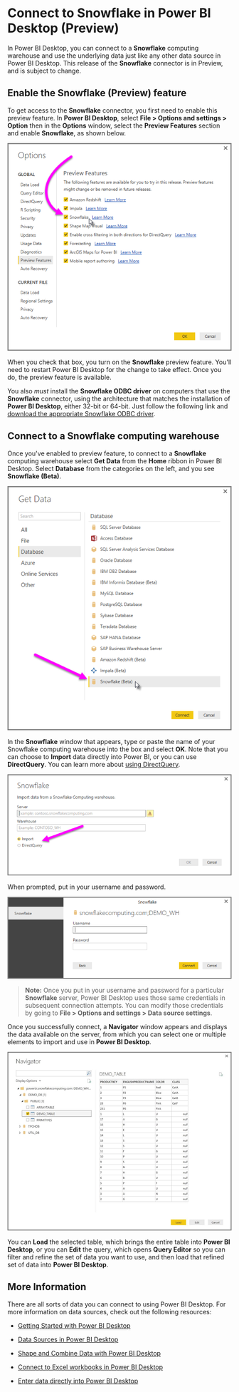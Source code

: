 ﻿<properties
   pageTitle="Connect to a Snowflake computing warehouse in Power BI Desktop (Preview)"
   description="Easily connect to and use a Snowflake computing warehouse in Power BI Desktop"
   services="powerbi"
   documentationCenter=""
   authors="davidiseminger"
   manager="erikre"
   backup=""
   editor=""
   tags=""
   qualityFocus="no"
   qualityDate=""/>

<tags
   ms.service="powerbi"
   ms.devlang="NA"
   ms.topic="article"
   ms.tgt_pltfrm="NA"
   ms.workload="powerbi"
   ms.date="09/06/2017"
   ms.author="davidi"/>

# Connect to Snowflake in Power BI Desktop (Preview)

In Power BI Desktop, you can connect to a **Snowflake** computing warehouse and use the underlying data just like any other data source in Power BI Desktop. This release of the **Snowflake** connector is in Preview, and is subject to change.

## Enable the Snowflake (Preview) feature

To get access to the **Snowflake** connector, you first need to enable this preview feature. In **Power BI Desktop**, select **File > Options and settings > Option** then in the **Options** window, select the **Preview Features** section and enable **Snowflake**, as shown below.

![](media/powerbi-desktop-connect-snowflake/connect_snowflake_1.png)

When you check that box, you turn on the **Snowflake** preview feature. You'll need to restart Power BI Desktop for the change to take effect. Once you do, the preview feature is available.

You also *must* install the **Snowflake ODBC driver** on computers that use the **Snowflake** connector, using the architecture that matches the installation of **Power BI Desktop**, either 32-bit or 64-bit. Just follow the following link and [download the appropriate Snowflake ODBC driver](http://go.microsoft.com/fwlink/?LinkID=823762).

## Connect to a Snowflake computing warehouse

Once you've enabled to preview feature, to connect to a **Snowflake** computing warehouse select **Get Data** from the **Home** ribbon in Power BI Desktop. Select **Database** from the categories on the left, and you see **Snowflake (Beta)**.

![](media/powerbi-desktop-connect-snowflake/connect_snowflake_2.png)

In the **Snowflake** window that appears, type or paste the name of your Snowflake computing warehouse into the box and select **OK**. Note that you can choose to **Import** data directly into Power BI, or you can use **DirectQuery**. You can learn more about [using DirectQuery](powerbi-desktop-use-directquery.md).

![](media/powerbi-desktop-connect-snowflake/connect_snowflake_3.png)

When prompted, put in your username and password.

![](media/powerbi-desktop-connect-snowflake/connect_snowflake_4.png)

>**Note:** Once you put in your username and password for a particular **Snowflake** server, Power BI Desktop uses those same credentials in subsequent connection attempts. You can modify those credentials by going to **File > Options and settings > Data source settings**.

Once you successfully connect, a **Navigator** window appears and displays the data available on the server, from which you can select one or multiple elements to import and use in **Power BI Desktop**.

![](media/powerbi-desktop-connect-snowflake/connect_snowflake_5.png)

You can **Load** the selected table, which brings the entire table into **Power BI Desktop**, or you can **Edit** the query, which opens **Query Editor** so you can filter and refine the set of data you want to use, and then load that refined set of data into **Power BI Desktop**.

## More Information

﻿There are all sorts of data you can connect to using Power BI Desktop. For more information on data sources, check out the following resources:

-   [Getting Started with Power BI Desktop](powerbi-desktop-getting-started.md)

-   [Data Sources in Power BI Desktop](powerbi-desktop-data-sources.md)

-   [Shape and Combine Data with Power BI Desktop](powerbi-desktop-shape-and-combine-data.md)

-   [Connect to Excel workbooks in Power BI Desktop](powerbi-desktop-connect-excel.md)   

-   [Enter data directly into Power BI Desktop](powerbi-desktop-enter-data-directly-into-desktop.md)   
